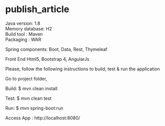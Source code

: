 # publish_article

Java version: 1.8 \
Memory database: H2 \
Build tool : Maven \
Packaging : WAR 

Spring components:
Boot, Data, Rest, Thymeleaf

Front End
Html5, Bootstrap 4, AngularJs

Please, follow the following instructions to build, test & run the application 

Go to project folder,

Build:
$ mvn clean install

Test: 
$ mvn clean test

Run:
$ mvn spring-boot:run

Access App : http://localhost:8080/


